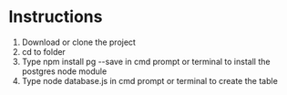 # Instructions
1. Download or clone the project
2. cd to folder
3. Type npm install pg --save in cmd prompt or terminal to install the postgres node module
4. Type node database.js in cmd prompt or terminal to create the table
